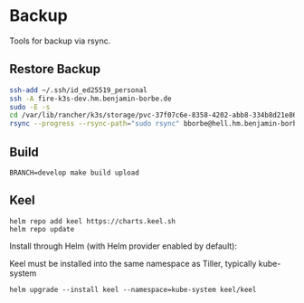 # Backup

Tools for backup via rsync.

## Restore Backup

```bash
ssh-add ~/.ssh/id_ed25519_personal
ssh -A fire-k3s-dev.hm.benjamin-borbe.de
sudo -E -s
cd /var/lib/rancher/k3s/storage/pvc-37f07c6e-8358-4202-abb8-334b8d21e86b_dev_datadir-frontend-candle-0
rsync --progress --rsync-path="sudo rsync" bborbe@hell.hm.benjamin-borbe.de:/backup/fire-k3s-dev.hm.benjamin-borbe.de/current/var/lib/rancher/k3s/storage/pvc-37f07c6e-8358-4202-abb8-334b8d21e86b_dev_datadir-frontend-candle-0/bolt.db .
```

## Build

```
BRANCH=develop make build upload
```

## Keel

```
helm repo add keel https://charts.keel.sh
helm repo update
```

Install through Helm (with Helm provider enabled by default):

Keel must be installed into the same namespace as Tiller, typically kube-system

```
helm upgrade --install keel --namespace=kube-system keel/keel
```
